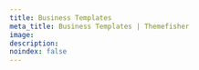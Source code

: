 ```yaml
---
title: Business Templates
meta_title: Business Templates | Themefisher
image:
description:
noindex: false
---
```

